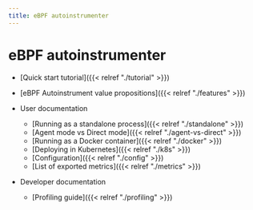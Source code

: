 ```yaml
---
title: eBPF autoinstrumenter
---
```


# eBPF autoinstrumenter

* [Quick start tutorial]({{< relref "./tutorial" >}})
* [eBPF Autoinstrument value propositions]({{< relref "./features" >}})

* User documentation
  * [Running as a standalone process]({{< relref "./standalone" >}})
  * [Agent mode vs Direct mode]({{< relref "./agent-vs-direct" >}})
  * [Running as a Docker container]({{< relref "./docker" >}})
  * [Deploying in Kubernetes]({{< relref "./k8s" >}})
  * [Configuration]({{< relref "./config" >}})
  * [List of exported metrics]({{< relref "./metrics" >}})

* Developer documentation
  * [Profiling guide]({{< relref "./profiling" >}})
